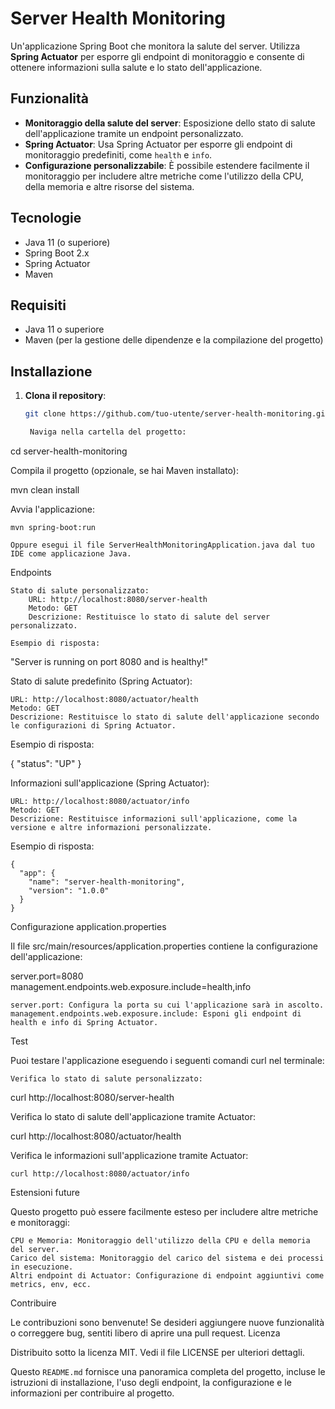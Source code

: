 # Server Health Monitoring

Un'applicazione Spring Boot che monitora la salute del server. Utilizza **Spring Actuator** per esporre gli endpoint di monitoraggio e consente di ottenere informazioni sulla salute e lo stato dell'applicazione.

## Funzionalità

- **Monitoraggio della salute del server**: Esposizione dello stato di salute dell'applicazione tramite un endpoint personalizzato.
- **Spring Actuator**: Usa Spring Actuator per esporre gli endpoint di monitoraggio predefiniti, come `health` e `info`.
- **Configurazione personalizzabile**: È possibile estendere facilmente il monitoraggio per includere altre metriche come l'utilizzo della CPU, della memoria e altre risorse del sistema.

## Tecnologie

- Java 11 (o superiore)
- Spring Boot 2.x
- Spring Actuator
- Maven

## Requisiti

- Java 11 o superiore
- Maven (per la gestione delle dipendenze e la compilazione del progetto)

## Installazione

1. **Clona il repository**:

   ```bash
   git clone https://github.com/tuo-utente/server-health-monitoring.git

    Naviga nella cartella del progetto:

cd server-health-monitoring

Compila il progetto (opzionale, se hai Maven installato):

mvn clean install

Avvia l'applicazione:

    mvn spring-boot:run

    Oppure esegui il file ServerHealthMonitoringApplication.java dal tuo IDE come applicazione Java.

Endpoints

    Stato di salute personalizzato:
        URL: http://localhost:8080/server-health
        Metodo: GET
        Descrizione: Restituisce lo stato di salute del server personalizzato.

    Esempio di risposta:

"Server is running on port 8080 and is healthy!"

Stato di salute predefinito (Spring Actuator):

    URL: http://localhost:8080/actuator/health
    Metodo: GET
    Descrizione: Restituisce lo stato di salute dell'applicazione secondo le configurazioni di Spring Actuator.

Esempio di risposta:

{
  "status": "UP"
}

Informazioni sull'applicazione (Spring Actuator):

    URL: http://localhost:8080/actuator/info
    Metodo: GET
    Descrizione: Restituisce informazioni sull'applicazione, come la versione e altre informazioni personalizzate.

Esempio di risposta:

    {
      "app": {
        "name": "server-health-monitoring",
        "version": "1.0.0"
      }
    }

Configurazione
application.properties

Il file src/main/resources/application.properties contiene la configurazione dell'applicazione:

server.port=8080
management.endpoints.web.exposure.include=health,info

    server.port: Configura la porta su cui l'applicazione sarà in ascolto.
    management.endpoints.web.exposure.include: Esponi gli endpoint di health e info di Spring Actuator.

Test

Puoi testare l'applicazione eseguendo i seguenti comandi curl nel terminale:

    Verifica lo stato di salute personalizzato:

curl http://localhost:8080/server-health

Verifica lo stato di salute dell'applicazione tramite Actuator:

curl http://localhost:8080/actuator/health

Verifica le informazioni sull'applicazione tramite Actuator:

    curl http://localhost:8080/actuator/info

Estensioni future

Questo progetto può essere facilmente esteso per includere altre metriche e monitoraggi:

    CPU e Memoria: Monitoraggio dell'utilizzo della CPU e della memoria del server.
    Carico del sistema: Monitoraggio del carico del sistema e dei processi in esecuzione.
    Altri endpoint di Actuator: Configurazione di endpoint aggiuntivi come metrics, env, ecc.

Contribuire

Le contribuzioni sono benvenute! Se desideri aggiungere nuove funzionalità o correggere bug, sentiti libero di aprire una pull request.
Licenza

Distribuito sotto la licenza MIT. Vedi il file LICENSE per ulteriori dettagli.


Questo `README.md` fornisce una panoramica completa del progetto, incluse le istruzioni di installazione, l'uso degli endpoint, la configurazione e le informazioni per contribuire al progetto.

